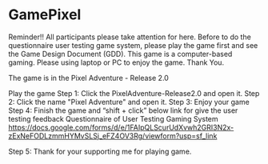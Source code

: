 # GamePixel

Reminder!!
All participants please take attention for here.
Before to do the questionnaire user testing game system, please play the game first and see the Game Design Document (GDD).
This game is a computer-based gaming. Please using laptop or PC to enjoy the game. Thank You.

The game is in the Pixel Adventure - Release 2.0

Play the game
Step 1: Click the PixelAdventure-Release2.0 and open it.
Step 2: Click the name "Pixel Adventure" and open it.
Step 3: Enjoy your game
Step 4: Finish the game and “shift + click” below link for give the user testing feedback
Questionnaire of User Testing Gaming System
https://docs.google.com/forms/d/e/1FAIpQLScurUdXvwh2GRI3N2x-zExNeFODLzmmHYMvSLSj_eFZ4OV3Rg/viewform?usp=sf_link

Step 5: Thank for your supporting me for playing game.
